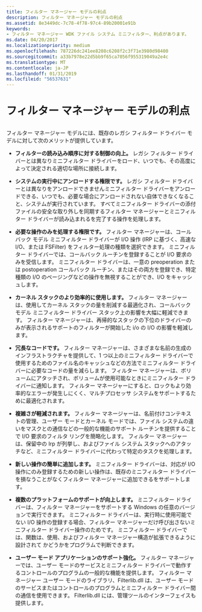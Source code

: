 ```yaml
---
title: フィルター マネージャー モデルの利点
description: フィルター マネージャー モデルの利点
ms.assetid: 8e3449dc-7c78-4f78-97c4-89b20001e91b
keywords:
- フィルター マネージャー WDK ファイル システム ミニフィルター、利点があります。
ms.date: 04/20/2017
ms.localizationpriority: medium
ms.openlocfilehash: 787226dc241ee8208c6208f2c3f71e3980d98400
ms.sourcegitcommit: a33b7978e22d5bb9f65ca7056f955319049a2e4c
ms.translationtype: MT
ms.contentlocale: ja-JP
ms.lasthandoff: 01/31/2019
ms.locfileid: "56537631"
---
```

# <a name="advantages-of-the-filter-manager-model"></a>フィルター マネージャー モデルの利点


## <span id="ddk_returning_status_from_a_minifilter_driverentry_routine_if"></span><span id="DDK_RETURNING_STATUS_FROM_A_MINIFILTER_DRIVERENTRY_ROUTINE_IF"></span>


フィルター マネージャー モデルには、既存のレガシ フィルター ドライバー モデルに対して次のメリットが提供しています。

-   **フィルターの読み込み順序に対する制御の向上。** レガシ フィルター ドライバーとは異なりミニフィルター ドライバーをロード、いつでも、その高度によって決定される適切な場所に接続します。

-   **システムの実行中にアンロードする権限です。** レガシ フィルター ドライバーとは異なりをアンロードできませんミニフィルター ドライバーをアンロードできる、いつでも、必要な場合にアンロードされない自体できなくなること、システムが実行されています。 すべてミニフィルター ドライバーの添付ファイルの安全な取り外しを同期するフィルター マネージャーとミニフィルター ドライバーが読み込まれるを完了する操作を処理します。

-   **必要な操作のみを処理する権限です。** フィルター マネージャーは、コールバック モデル ミニフィルター ドライバーが I/O 操作 (IRP に基づく、高速な I/O、または FSFilter) をフィルター処理の種類を選択できます。 ミニフィルター ドライバーでは、コールバック ルーチンを登録することが I/O 要求のみを受信します。 ミニフィルター ドライバーは、一意の preoperation または postoperation コールバック ルーチン、またはその両方を登録でき、特定種類の I/O のページングなどの操作を無視することができ、I/O をキャッシュします。

-   **カーネル スタックのより効率的に使用します。** フィルター マネージャーは、使用してカーネル スタックの量を削減する最適化され、コールバック モデル ミニフィルター ドライバー スタック上の影響を大幅に軽減できます。 フィルター マネージャーは、再帰的なスタックの下位のドライバーのみが表示されるサポートのフィルターが開始した i/o の I/O の影響を軽減します。

-   **冗長なコードです。** フィルター マネージャーは、さまざまな名前の生成のインフラストラクチャを提供して、1 つ以上のミニフィルター ドライバーで使用するためのファイル名のキャッシュなどの方法でミニフィルター ドライバーに必要なコードの量を減らします。 フィルター マネージャーは、ボリュームにアタッチされ、ボリュームが使用可能なときにミニフィルター ドライバーに通知します。 フィルター マネージャーにすると、ロックもより効率的なエラーが発生しにくく、マルチプロセッサ システムをサポートするために最適化されます。

-   **複雑さが軽減されます。** フィルター マネージャーは、名前付けコンテキストの管理、ユーザー モードとカーネル モードでは、ファイル システムの違いをマスクとの通信などの一般的な機能のサポート ルーチンを提供することで I/O 要求のフィルタ リングを簡略化します。 フィルター マネージャーは、保留中の Irp が列挙し、およびファイル システム スタックへのアタッチなど、ミニフィルター ドライバーに代わって特定のタスクを処理します。

-   **新しい操作の簡単に追加します。** ミニフィルター ドライバーは、対応が I/O 操作にのみ登録するための新しい操作は、既存のミニフィルター ドライバーを損なうことがなくフィルター マネージャーに追加できるをサポートします。

-   **複数のプラットフォームのサポートが向上します。** ミニフィルター ドライバーは、フィルター マネージャーをサポートする Windows の任意のバージョンで実行できます。 ミニフィルター ドライバーは、実行時に使用可能でない I/O 操作の登録する場合、フィルター マネージャーだけ呼び出さないミニフィルター ドライバー操作のためです。 ミニフィルター ドライバーでは、関数は、使用、およびフィルター マネージャー構造が拡張できるように設計されて かどうかをプログラムで判断できます。

-   **ユーザー モード アプリケーションのサポート強化。** フィルター マネージャーでは、ユーザー モードのサービスとミニフィルター ドライバーで動作するコントロールのプログラムの一般的な機能を提供します。 フィルター マネージャー ユーザー モードのライブラリ、Filterlib.dll は、ユーザー モードのサービスまたはコントロールのプログラムとミニフィルター ドライバー間の通信を使用できます。 Filterlib.dll には、管理ツールのインターフェイスも提供します。

 

 




